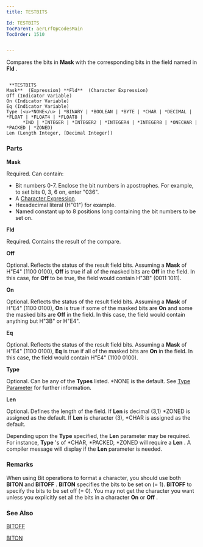 ```yaml
---
title: TESTBITS

Id: TESTBITS
TocParent: aerLrfOpCodesMain
TocOrder: 1510


---
```


Compares the bits in **Mask** with the corresponding bits in the field named in **Fld** . 

```

 **TESTBITS
Mask**  (Expression) **Fld**  (Character Expression)
Off (Indicator Variable)
On (Indicator Variable)
Eq (Indicator Variable)
Type (<u>*NONE</u> | *BINARY | *BOOLEAN | *BYTE | *CHAR | *DECIMAL | *FLOAT | *FLOAT4 | *FLOAT8 |
      *IND | *INTEGER | *INTEGER2 | *INTEGER4 | *INTEGER8 | *ONECHAR | *PACKED | *ZONED)
Len (Length Integer, [Decimal Integer])
```

### Parts

**Mask** 

Required. Can contain:

- Bit numbers 0-7. Enclose the bit numbers in apostrophes. For example, to set bits 0, 3, 6 on, enter "036".
- A [Character Expression](Character_Expression.html).
- Hexadecimal literal (H"01") for example.
- Named constant up to 8 positions long containing the bit numbers to be set on.


**Fld** 

Required. Contains the result of the compare.


**Off** 

Optional. Reflects the status of the result field bits. Assuming a **Mask** of H"E4" (1100 0100), **Off** is true if all of the masked bits are **Off** in the field. In this case, for **Off** to be true, the field would contain H"3B" (0011 1011).


**On** 

Optional. Reflects the status of the result field bits. Assuming a **Mask** of H"E4" (1100 0100), **On** is true if some of the masked bits are **On** and some the masked bits are **Off** in the field. In this case, the field would contain anything but H"3B" or H"E4".


**Eq** 

Optional. Reflects the status of the result field bits. Assuming a **Mask** of H"E4" (1100 0100), **Eq** is true if all of the masked bits are **On** in the field. In this case, the field would contain H"E4" (1100 0100).


**Type** 

Optional. Can be any of the **Types** listed. *NONE is the default. See [Type Parameter](Type_Parameter.html) for further information.


**Len** 

Optional. Defines the length of the field. If **Len** is decimal (3,1) *ZONED is assigned as the default. If **Len** is character (3), *CHAR is assigned as the default. 

Depending upon the **Type** specified, the **Len** parameter may be required. For instance, **Type** 's of *CHAR, *PACKED, *ZONED will require a **Len** . A compiler message will display if the **Len** parameter is needed.


### Remarks
When using Bit operations to format a character, you should use both **BITON** and **BITOFF** . **BITON** specifies the bits to be set on (= 1). **BITOFF** to specify the bits to be set off (= 0). You may not get the character you want unless you explicitly set all the bits in a character **On** or **Off** . 

### See Also
[BITOFF](BITOFF.html)

[BITON](BITON.html) 
